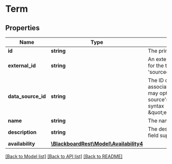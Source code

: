 # Term

## Properties
Name | Type | Description | Notes
------------ | ------------- | ------------- | -------------
**id** | **string** | The primary ID of the term. | 
**external_id** | **string** | An externally-defined unique ID for the term.  Formerly known as &#39;sourcedidId&#39;. | 
**data_source_id** | **string** | The ID of the data source associated with this term.  This may optionally be the data source&#39;s externalId using the syntax \&quot;externalId:math101\&quot;. | [optional] 
**name** | **string** | The name of the term. | 
**description** | **string** | The description of the term. This field supports BbML. | [optional] 
**availability** | [**\BlackboardRest\Model\Availability4**](Availability4.md) |  | [optional] 

[[Back to Model list]](../README.md#documentation-for-models) [[Back to API list]](../README.md#documentation-for-api-endpoints) [[Back to README]](../README.md)


